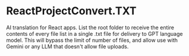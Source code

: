 # ReactProjectConvert.TXT
AI translation for React apps.  List the root folder to receive the entire contents of every file list in a single .txt file for delivery to GPT language model.  This will bypass the limit of number of files, and allow use with Gemini or any LLM that doesn't allow file uploads.
